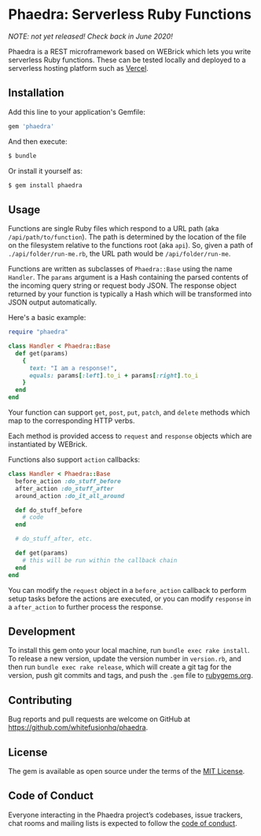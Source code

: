 # Phaedra: Serverless Ruby Functions

_NOTE: not yet released! Check back in June 2020!_

Phaedra is a REST microframework based on WEBrick which lets you write serverless Ruby functions. These can be tested locally and deployed to a serverless hosting platform such as [Vercel](https://vercel.com).

## Installation

Add this line to your application's Gemfile:

```ruby
gem 'phaedra'
```

And then execute:

```sh
$ bundle
```

Or install it yourself as:

```sh
$ gem install phaedra
```

## Usage

Functions are single Ruby files which respond to a URL path (aka `/api/path/to/function`). The path is determined by the location of the file on the filesystem relative to the functions root (aka `api`). So, given a path of `./api/folder/run-me.rb`, the URL path would be `/api/folder/run-me`.

Functions are written as subclasses of `Phaedra::Base` using the name `Handler`. The `params` argument is a Hash containing the parsed contents of the incoming query string or request body JSON. The response object returned by your function is typically a Hash which will be transformed into JSON output automatically.

Here's a basic example:

```ruby
require "phaedra"

class Handler < Phaedra::Base
  def get(params)
    {
      text: "I am a response!",
      equals: params[:left].to_i + params[:right].to_i
    }
  end
end
```

Your function can support `get`, `post`, `put`, `patch`, and `delete` methods which map to the corresponding HTTP verbs.

Each method is provided access to `request` and `response` objects which are instantiated by WEBrick.

Functions also support `action` callbacks:

```ruby
class Handler < Phaedra::Base
  before_action :do_stuff_before
  after_action :do_stuff_after
  around_action :do_it_all_around

  def do_stuff_before
    # code
  end

  # do_stuff_after, etc.

  def get(params)
    # this will be run within the callback chain
  end
end
```

You can modify the `request` object in a `before_action` callback to perform setup tasks before the actions are executed, or you can modify `response` in a `after_action` to further process the response.

## Development

To install this gem onto your local machine, run `bundle exec rake install`. To release a new version, update the version number in `version.rb`, and then run `bundle exec rake release`, which will create a git tag for the version, push git commits and tags, and push the `.gem` file to [rubygems.org](https://rubygems.org).

## Contributing

Bug reports and pull requests are welcome on GitHub at https://github.com/whitefusionhq/phaedra.

## License

The gem is available as open source under the terms of the [MIT License](https://opensource.org/licenses/MIT).

## Code of Conduct

Everyone interacting in the Phaedra project’s codebases, issue trackers, chat rooms and mailing lists is expected to follow the [code of conduct](https://github.com/whitefusionhq/phaedra/blob/master/CODE_OF_CONDUCT.md).
